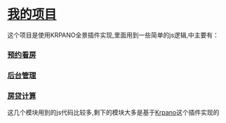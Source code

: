 # [我的项目](http://alphavisual.cn/xjy2 "全景项目") 
这个项目是使用KRPANO全景插件实现,里面用到一些简单的js逻辑,中主要有：
### [预约看房](http://alphavisual.cn/YYkanfang)
### [后台管理](http://alphavisual.cn/admin)
### [房贷计算](http://alphavisual.cn/calculation)
这几个模块用到的js代码比较多,剩下的模块大多是基于[Krpano](http://www.krpano360.com/)这个插件实现的
        
